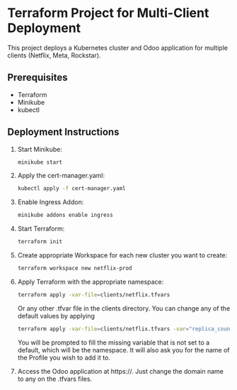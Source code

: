 # Terraform Project for Multi-Client Deployment

This project deploys a Kubernetes cluster and Odoo application for multiple clients (Netflix, Meta, Rockstar).

## Prerequisites
- Terraform
- Minikube
- kubectl

## Deployment Instructions
1. Start Minikube:
   ```bash
   minikube start
   ```

2. Apply the cert-manager.yaml:
   ```bash
   kubectl apply -f cert-manager.yaml
   ```

3. Enable Ingress Addon:
   ```bash
   minikube addons enable ingress
   ```

4. Start Terraform:
   ```bash
   terraform init
   ```

5. Create appropriate Workspace for each new cluster you want to create:
   ```bash
   terraform workspace new netflix-prod
   ```


6. Apply Terraform with the appropriate namespace:
   ```bash
   terraform apply -var-file=clients/netflix.tfvars 
   ```
   Or any other .tfvar file in the clients directory. You can change any of the default values by applying
   ```bash
   terraform apply -var-file=clients/netflix.tfvars -var="replica_count=1" -var="qa"
   ```
   You will be prompted to fill the missing variable that is not set to a default, which will be the namespace.
   It will also ask you for the name of the Profile you wish to add it to.

7. Access the Odoo application at https://<domain-name>. Just change the domain name to any on the .tfvars files.
